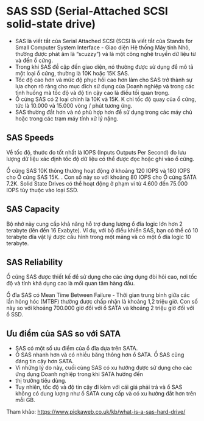 # SAS SSD (Serial-Attached SCSI solid-state drive)
* SAS là viết tắt của Serial Attached SCSI (SCSI là viết tắt của Stands for Small Computer System Interface - Giao diện Hệ thống Máy tính Nhỏ, thường được phát âm là “scuzzy”) và là một công nghệ truyền dữ liệu từ và đến ổ cứng.
* Trong khi SAS đề cập đến giao diện, nó thường được sử dụng để mô tả một loại ổ cứng, thường là 10K hoặc 15K SAS.
* Tốc độ cao hơn và mức độ phục hồi cao hơn làm cho SAS trở thành sự lựa chọn rõ ràng cho mục đích sử dụng của Doanh nghiệp và trong các tình huống mà tốc độ và độ tin cậy cao là điều tối quan trọng.
* Ổ cứng SAS có 2 loại chính là 10K và 15K. K chỉ tốc độ quay của ổ cứng, tức là 10.000 và 15.000 vòng / phút tương ứng.
* SAS thường đắt hơn và nó phù hợp hơn để sử dụng trong các máy chủ hoặc trong các trạm máy tính xử lý nặng.
## SAS Speeds
Về tốc độ, thước đo tốt nhất là IOPS (Inputs Outputs Per Second) đo lưu lượng dữ liệu xác định tốc độ dữ liệu có thể được đọc hoặc ghi vào ổ cứng.

Ổ cứng SAS 10K thông thường hoạt động ở khoảng 120 IOPS và 180 IOPS cho Ổ cứng SAS 15K. . Con số này so với khoảng 80 IOPS cho Ổ cứng SATA 7.2K. Solid State Drives có thể hoạt động ở phạm vi từ 4.600 đến 75.000 IOPS tùy thuộc vào loại SSD.
## SAS Capacity
Bộ nhớ này cung cấp khả năng hỗ trợ dung lượng ổ đĩa logic lớn hơn 2 terabyte (lên đến 16 Exabyte). Ví dụ, với bộ điều khiển SAS, bạn có thể có 10 terabyte đĩa vật lý được cấu hình trong một mảng và có một ổ đĩa logic 10 terabyte.

## SAS Reliability
Ổ cứng SAS được thiết kế để sử dụng cho các ứng dụng đòi hỏi cao, nơi tốc độ và tính khả dụng cao là mối quan tâm hàng đầu.

Ổ đĩa SAS có Mean Time Between Failure - Thời gian trung bình giữa các lần hỏng hóc (MTBF) thường được chấp nhận là khoảng 1,2 triệu giờ. Con số này so với khoảng 700.000 giờ đối với ổ SATA và khoảng 2 triệu giờ đối với ổ SSD.
## Ưu điểm của SAS so với SATA
* SAS có một số ưu điểm của ổ đĩa dựa trên SATA.
* Ổ SAS nhanh hơn và có nhiều băng thông hơn ổ SATA. Ổ SAS cũng đáng tin cậy hơn SATA.
* Vì những lý do này, cuối cùng SAS có xu hướng được sử dụng cho các ứng dụng Doanh nghiệp trong khi SATA hướng đến
* thị trường tiêu dùng.
* Tuy nhiên, tốc độ và độ tin cậy đi kèm với cái giá phải trả và ổ SAS không có dung lượng như ổ SATA cung cấp và có xu hướng đắt hơn trên mỗi GB.

Tham khảo: https://www.pickaweb.co.uk/kb/what-is-a-sas-hard-drive/